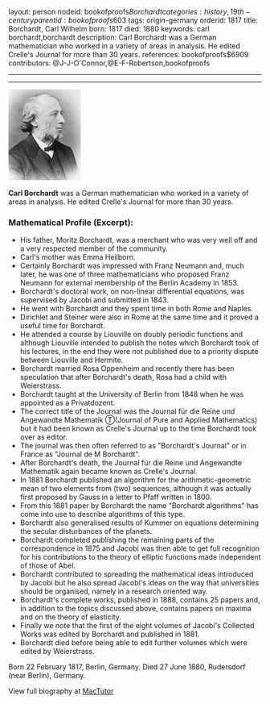 layout: person
nodeid: bookofproofs$Borchardt
categories: history,19th-century
parentid: bookofproofs$603
tags: origin-germany
orderid: 1817
title: Borchardt, Carl Wilhelm
born: 1817
died: 1880
keywords: carl borchardt,borchardt
description: Carl Borchardt was a German mathematician who worked in a variety of areas in analysis. He edited Crelle's Journal for more than 30 years.
references: bookofproofs$6909
contributors: @J-J-O'Connor,@E-F-Robertson,bookofproofs

---



---

![Borchardt.jpg](https://github.com/bookofproofs/bookofproofs.github.io/blob/main/_sources/_assets/images/portraits/Borchardt.jpg?raw=true)

**Carl Borchardt** was a German mathematician who worked in a variety of areas in analysis. He edited Crelle's Journal for more than 30 years.

### Mathematical Profile (Excerpt):
* His father, Moritz Borchardt, was a merchant who was very well off and a very respected member of the community.
* Carl's mother was Emma Heilborn.
* Certainly Borchardt was impressed with Franz Neumann and, much later, he was one of three mathematicians who proposed Franz Neumann for external membership of the Berlin Academy in 1853.
* Borchardt's doctoral work, on non-linear differential equations, was supervised by Jacobi and submitted in 1843.
* He went with Borchardt and they spent time in both Rome and Naples.
* Dirichlet and Steiner were also in Rome at the same time and it proved a useful time for Borchardt.
* He attended a course by Liouville on doubly periodic functions and although Liouville intended to publish the notes which Borchardt took of his lectures, in the end they were not published due to a priority dispute between Liouville and Hermite.
* Borchardt married Rosa Oppenheim and recently there has been speculation that after Borchardt's death, Rosa had a child with Weierstrass.
* Borchardt taught at the University of Berlin from 1848 when he was appointed as a Privatdozent.
* The correct title of the Journal was the Journal für die Reine und Angewandte Mathematik Ⓣ(Journal of Pure and Applied Mathematics)  but it had been known as Crelle's Journal up to the time Borchardt took over as editor.
* The journal was then often referred to as "Borchardt's Journal" or in France as "Journal de M Borchardt".
* After Borchardt's death, the Journal für die Reine und Angewandte Mathematik  again became known as Crelle's Journal.
* In 1881 Borchardt published an algorithm for the arithmetic-geometric mean of two elements from (two) sequences, although it was actually first proposed by Gauss in a letter to Pfaff written in 1800.
* From this 1881 paper by Borchardt the name "Borchardt algorithms" has come into use to describe algorithms of this type.
* Borchardt also generalised results of Kummer on equations determining the secular disturbances of the planets.
* Borchardt completed publishing the remaining parts of the correspondence in 1875 and Jacobi was then able to get full recognition for his contributions to the theory of elliptic functions made independent of those of Abel.
* Borchardt contributed to spreading the mathematical ideas introduced by Jacobi but he also spread Jacobi's ideas on the way that universities should be organised, namely in a research oriented way.
* Borchardt's complete works, published in 1888, contains 25 papers and, in addition to the topics discussed above, contains papers on maxima and on the theory of elasticity.
* Finally we note that the first of the eight volumes of Jacobi's Collected Works was edited by Borchardt and published in 1881.
* Borchardt died before being able to edit further volumes which were edited by Weierstrass.

Born 22 February 1817, Berlin, Germany. Died 27 June 1880, Rudersdorf (near Berlin), Germany.

View full biography at [MacTutor](https://mathshistory.st-andrews.ac.uk/Biographies/Borchardt/)
